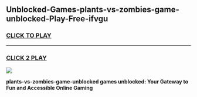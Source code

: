 
## Unblocked-Games-plants-vs-zombies-game-unblocked-Play-Free-ifvgu
<h3>
<a href="https://premium76.site?title=plants-vs-zombies-game-unblocked&ref=20A">CLICK TO PLAY</a></h3>
<hr>

<h3>
<a href="https://premium76.site?title=plants-vs-zombies-game-unblocked&ref=20A">CLICK 2 PLAY</a>
  
</h3>

<a href="https://premium76.site?title=plants-vs-zombies-game-unblocked&ref=20A"><img src="https://clearcache.store/games.png"></a>


**plants-vs-zombies-game-unblocked games unblocked: Your Gateway to Fun and Accessible Online Gaming**
